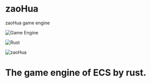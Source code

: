 # zaoHua
zaoHua game engine

![Game Engine](https://i1.wp.com/www.affinityvr.com/wp-content/uploads/2019/11/1_LneOPz9iclWycr9N0OnZ-Q.png)

![Rust](https://www.bleepstatic.com/content/hl-images/2017/02/05/Rust.jpg)

![zaoHua](/home/xiaoli/桌面/zaoHua/微信图片_20230507170653.jpg)

# The game engine of ECS by rust.

